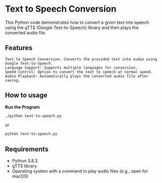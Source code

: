 # Text to Speech Conversion

This Python code demonstrates how to convert a given text into speech using the gTTS (Google Text-to-Speech) library and then plays the converted audio file. 

## Features

    Text to Speech Conversion: Converts the provided text into audio using Google Text-to-Speech.
    Language Support: Supports multiple languages for conversion.
    Speed Control: Option to convert the text to speech at normal speed.
    Audio Playback: Automatically plays the converted audio file after saving.


## How to usage

 **Run the Program**
```bash
./python text-to-speech.py
```
or

```bash
python text-to-speech.py
```

## Requirements

 * Python 3.8.3
 * gTTS library
 * Operating system with a command to play audio files (e.g., open for macOS)

